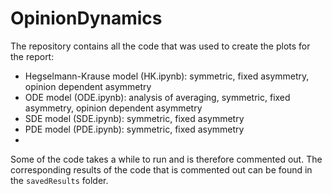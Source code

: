 # OpinionDynamics
The repository contains all the code that was used to create the plots for the report: 
- Hegselmann-Krause model (HK.ipynb): symmetric, fixed asymmetry, opinion dependent asymmetry
- ODE model (ODE.ipynb): analysis of averaging, symmetric, fixed asymmetry, opinion dependent asymmetry
- SDE model (SDE.ipynb): symmetric, fixed asymmetry
- PDE model (PDE.ipynb): symmetric, fixed asymmetry
- 
Some of the code takes a while to run and is therefore commented out. The corresponding results of the code that is commented out can be found in the `savedResults` folder.
